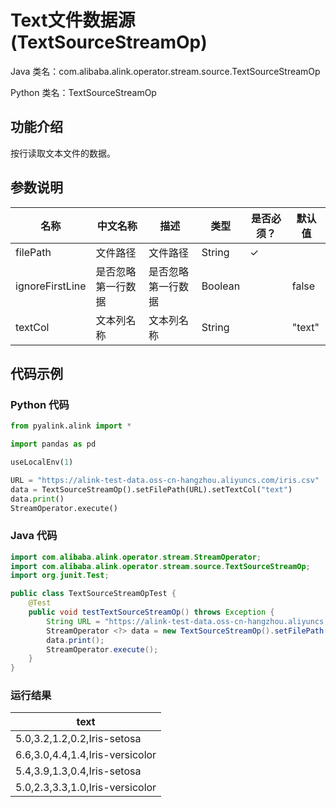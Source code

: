 # Text文件数据源 (TextSourceStreamOp)
Java 类名：com.alibaba.alink.operator.stream.source.TextSourceStreamOp

Python 类名：TextSourceStreamOp


## 功能介绍
按行读取文本文件的数据。

## 参数说明
| 名称 | 中文名称 | 描述 | 类型 | 是否必须？ | 默认值 |
| --- | --- | --- | --- | --- | --- |
| filePath | 文件路径 | 文件路径 | String | ✓ |  |
| ignoreFirstLine | 是否忽略第一行数据 | 是否忽略第一行数据 | Boolean |  | false |
| textCol | 文本列名称 | 文本列名称 | String |  | "text" |

## 代码示例
### Python 代码
```python
from pyalink.alink import *

import pandas as pd

useLocalEnv(1)

URL = "https://alink-test-data.oss-cn-hangzhou.aliyuncs.com/iris.csv"
data = TextSourceStreamOp().setFilePath(URL).setTextCol("text")
data.print()
StreamOperator.execute()
```
### Java 代码
```java
import com.alibaba.alink.operator.stream.StreamOperator;
import com.alibaba.alink.operator.stream.source.TextSourceStreamOp;
import org.junit.Test;

public class TextSourceStreamOpTest {
	@Test
	public void testTextSourceStreamOp() throws Exception {
		String URL = "https://alink-test-data.oss-cn-hangzhou.aliyuncs.com/iris.csv";
		StreamOperator <?> data = new TextSourceStreamOp().setFilePath(URL).setTextCol("text");
		data.print();
		StreamOperator.execute();
	}
}
```

### 运行结果
|text
|----
|5.0,3.2,1.2,0.2,Iris-setosa
|6.6,3.0,4.4,1.4,Iris-versicolor
|5.4,3.9,1.3,0.4,Iris-setosa
|5.0,2.3,3.3,1.0,Iris-versicolor
